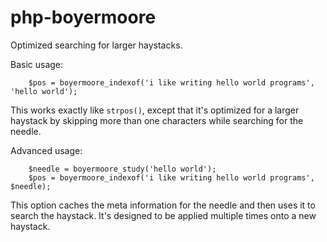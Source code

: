php-boyermoore
==============

Optimized searching for larger haystacks.

Basic usage:
```
    $pos = boyermoore_indexof('i like writing hello world programs', 'hello world');
```
This works exactly like `strpos()`, except that it's optimized for a larger haystack by skipping more than one characters while searching for the needle.

Advanced usage:
```
    $needle = boyermoore_study('hello world');
    $pos = boyermoore_indexof('i like writing hello world programs', $needle);
```
This option caches the meta information for the needle and then uses it to search the haystack. It's designed to be applied multiple times onto a new haystack.

